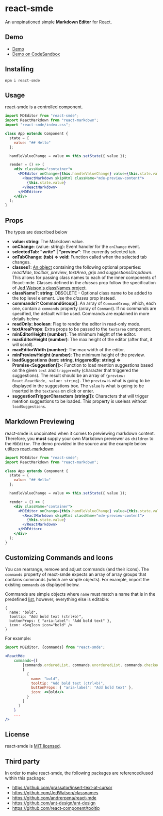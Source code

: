# react-smde

An unopinationed simple **Markdown Editor** for React.

## Demo

- [Demo]()
- [Demo on CodeSandbox]()

## Installing

    npm i react-smde

## Usage

react-smde is a controlled component.

```jsx
import MDEditor from "react-smde";
import ReactMarkdown from "react-markdown";
import "react-smde/index.css";

class App extends Component {
  state = {
    value: "## Hello"
  };

  handleValueChange = value => this.setState({ value });

  render = () => (
    <div className="container">
      <MDEditor onChange={this.handleValueChange} value={this.state.value}>
        <ReactMarkdown skipHtml className="mde-preview-content">
          {this.state.value}
        </ReactMarkdown>
      </MDEditor>
    </div>
  );
}
```

## Props

The types are described below

- **value: string**: The Markdown value.
- **onChange**: (value: string): Event handler for the `onChange` event.
- **selectedTab: "write" | "preview"**: The currently selected tab.
- **onTabChange: (tab) => void**: Function called when the selected tab changes.
- **classes?**: [An object](https://github.com/andrerpena/react-mde/blob/master/src/classes.ts) containing the following optional properties: _reactMde_, _toolbar_, _preview_, _textArea_, _grip_ and _suggestionsDropdown_.
  This allows for passing class names to each of the inner components of React-mde. Classes defined in the _classes_ prop
  follow the specification of [Jed Watson's classNames project](https://github.com/JedWatson/classnames).
- **className?: string**: OBSOLETE - Optional class name to be added to the top level element. Use the _classes_ prop instead.
- **commands?: CommandGroup[]**: An array of `CommandGroup`, which, each one, contain a `commands` property (array of `Command`). If no commands are specified, the default will be used. Commands are explained in more details below.
- **readOnly: boolean**: Flag to render the editor in read-only mode.
- **textAreaProps**: Extra props to be passed to the `textarea` component.
- **minEditorHeight (number)**: The minimum height of the editor.
- **maxEditorHeight (number)**: The max height of the editor (after that, it will scroll).
- **maxEditorWidth (number)**: The max width of the editor.
- **minPreviewHeight (number)**: The minimum height of the preview.
- **loadSuggestions (text: string, triggeredBy: string) => Promise<Suggestion[]>**: Function to load mention suggestions based on the
  given `text` and `triggeredBy` (character that triggered the suggestions). The result should be an array of `{preview: React.ReactNode, value: string}`.
  The `preview` is what is going to be displayed in the suggestions box. The `value` is what is going to be inserted in the `textarea` on click or enter.
- **suggestionTriggerCharacters (string[])**: Characters that will trigger mention suggestions to be loaded. This property is useless
  without `loadSuggestions`.

## Markdown Previewing

react-smde is unopinated when it comes to previewing markdown content. Therefore, you **must** supply your own Markdown previewer as `children` to the `MDEditor`. The demo provided in the source and the example below utilizes [react-markdown](https://github.com/rexxars/react-markdown)

```jsx
import MDEditor from "react-smde";
import ReactMarkdown from "react-markdown";

class App extends Component {
  state = {
    value: "## Hello"
  };

  handleValueChange = value => this.setState({ value });

  render = () => (
    <div className="container">
      <MDEditor onChange={this.handleValueChange} value={this.state.value}>
        <ReactMarkdown skipHtml className="mde-preview-content">
          {this.state.value}
        </ReactMarkdown>
      </MDEditor>
    </div>
  );
}
```

## Customizing Commands and Icons

You can rearrange, remove and adjust commands (and their icons). The `commands` property of react-smde expects an array of array groups that contains commands (which are simple objects). For example, import the existing `commands` as displayed below.

Commands are simple objects where `name` must match a name that is in the predefined [list](src/commands/index.js#L18-L27), however, everything else is editable:

```
{
  name: "bold",
  tooltip: "Add bold text (ctrl+b)",
  buttonProps: { "aria-label": "Add bold text" },
  icon: <SvgIcon icon="bold" />
}
```

For example:

```jsx
import MDEditor, {commands} from "react-smde";

<ReactMde
    commands={[
        [commands.orderedList, commands.unorderedList, commands.checkedList],
        [
          {
            name: "bold",
            tooltip: "Add bold text (ctrl+b)",
            buttonProps: { "aria-label": "Add bold text" },
            icon: <>Bold</>
          }
        ]
      ]
    }
    ...
/>
```

## License

react-smde is [MIT licensed](blob/master/LICENSE).

## Third party

In order to make react-smde, the following packages are referenced/used within this package:

- https://github.com/grassator/insert-text-at-cursor
- https://github.com/JedWatson/classnames
- https://github.com/andrerpena/react-mde
- https://github.com/ant-design/ant-design
- https://github.com/react-component/tooltip
